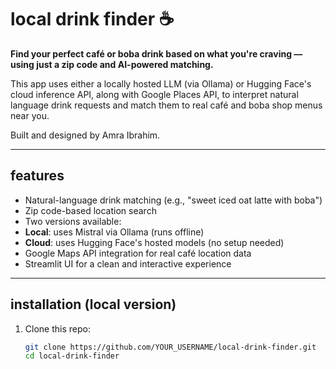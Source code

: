 # local drink finder ☕

**Find your perfect café or boba drink based on what you're craving — using just a zip code and AI-powered matching.**

This app uses either a locally hosted LLM (via Ollama) or Hugging Face's cloud inference API, along with Google Places API, to interpret natural language drink requests and match them to real café and boba shop menus near you.

Built and designed by Amra Ibrahim.

---

## features

- Natural-language drink matching (e.g., "sweet iced oat latte with boba")
- Zip code-based location search
- Two versions available:
- **Local**: uses Mistral via Ollama (runs offline)
- **Cloud**: uses Hugging Face's hosted models (no setup needed)
- Google Maps API integration for real café location data
- Streamlit UI for a clean and interactive experience

---

## installation (local version)

1. Clone this repo:
   ```bash
   git clone https://github.com/YOUR_USERNAME/local-drink-finder.git
   cd local-drink-finder
